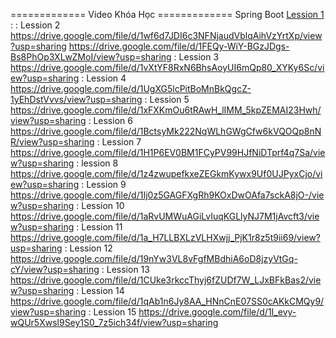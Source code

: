 ============= Video Khóa Học =============
		Spring Boot 
<a href="https://drive.google.com/file/d/1b5jQewnlgyoGjsZfseOeJcB9uH1wEls1/view?usp=sharing"> Lession 1 </a>
: 
: Lession 2  
	    https://drive.google.com/file/d/1wf6d7JDI6c3NFNjaudVblqAihVzYrtXp/view?usp=sharing
	    https://drive.google.com/file/d/1FEQy-WiY-BGzJDgs-Bs8PhOp3XLwZMoI/view?usp=sharing
: Lession 3 https://drive.google.com/file/d/1vXtYF8RxN6BhsAoyUI6mQp80_XYKy6Sc/view?usp=sharing
: Lession 4 https://drive.google.com/file/d/1UgXG5lcPitBoMnBkQgcZ-1yEhDstVvvs/view?usp=sharing
: Lession 5 https://drive.google.com/file/d/1xFXKmOu6tRAwH_lIMM_5kpZEMAI23Hwh/view?usp=sharing
: Lession 6 https://drive.google.com/file/d/1BctsyMk222NqWLhGWgCfw6kVQOQp8nNR/view?usp=sharing
: Lession 7 https://drive.google.com/file/d/1H1P6EV0BM1FCyPV99HJfNiDTprf4q7Sa/view?usp=sharing
: lession 8 https://drive.google.com/file/d/1z4zwupefkxeZEGkmKywx9Uf0UJPyxCjo/view?usp=sharing
: Lession 9 https://drive.google.com/file/d/1Ij0z5GAGFXgRh9KOxDwOAfa7sckA8jO-/view?usp=sharing
: Lession 10 https://drive.google.com/file/d/1aRvUMWuAGiLvIuqKGLlyNJ7M1jAvcft3/view?usp=sharing
: Lession 11 https://drive.google.com/file/d/1a_H7LLBXLzVLHXwjj_PjK1r8z5t9ii69/view?usp=sharing
: Lession 12 https://drive.google.com/file/d/19nYw3VL8vFgfMBdhiA6oD8jzyVtGq-cY/view?usp=sharing
: Lession 13 https://drive.google.com/file/d/1CUke3rkccThyj6fZUDf7W_LJxBFkBas2/view?usp=sharing
: Lession 14 https://drive.google.com/file/d/1qAb1n6Jy8AA_HNnCnE07SS0cAKkCMQy9/view?usp=sharing
: Lession 15 https://drive.google.com/file/d/1I_evy-wQUr5Xwsl9Sey1S0_7z5ich34f/view?usp=sharing
